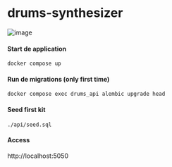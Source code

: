 # drums-synthesizer

![image](https://github.com/betofigueiredo/drums-synthesizer/assets/7251116/f5226e1e-2f29-4f20-87da-ee7ec948e56f)

#### Start de application

`docker compose up`

#### Run de migrations (only first time)

`docker compose exec drums_api alembic upgrade head`

#### Seed first kit

`./api/seed.sql`

#### Access

http://localhost:5050
